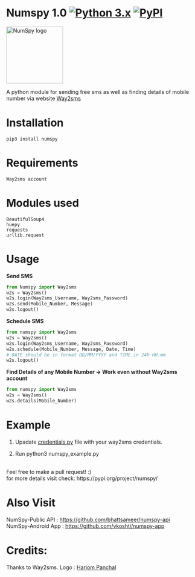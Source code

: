 # Numspy 1.0 [![Python 3.x](https://img.shields.io/badge/Made%20with-Python3.x-1f425f.svg)](http://www.python.org/download/) [![PyPI](https://img.shields.io/badge/Made%20with-PyPI-1f425f.svg)](http://www.pypi.org/project/numspy)

<img src="logo.png" alt="NumSpy logo" width="150px" height="150px"/>

A python module for sending free sms as well as finding details of mobile number via website 
<a href="http://www.way2sms.com">Way2sms</a>


# Installation
```command
pip3 install numspy
```

# Requirements
```
Way2sms account
```

# Modules used 
```
BeautifulSoup4
huepy
requests
urllib.request
```

# Usage

<b>Send SMS</b>

```python
from Numspy import Way2sms
w2s = Way2sms()
w2s.login(Way2sms_Username, Way2sms_Password)
w2s.send(Mobile_Number, Message)
w2s.logout()
```

<b> Schedule SMS </b>

```python
from numspy import Way2sms
w2s = Way2sms()
w2s.login(Way2sms_Username, Way2sms_Password)
w2s.schedule(Mobile_Number, Message, Date, Time)
# DATE should be in format DD/MM/YYYY and TIME in 24h HH:mm
w2s.logout()
```

<b> Find Details of any Mobile Number -> Work even without Way2sms account</b>

```python
from numspy import Way2sms
w2s = Way2sms()
w2s.details(Mobile_Number)
```
# Example 

1. Upadate <a href="https://github.com/bhattsameer/numspy/blob/master/Examples/credentials.py">credentials.py</a> file with your way2sms credentials.

2. Run python3 numspy_example.py 

</br>
Feel free to make a pull request! :)
</br>
for more details visit check: https://pypi.org/project/numspy/

# Also Visit

NumSpy-Public API  : https://github.com/bhattsameer/numspy-api </br>
NumSpy-Android App : https://github.com/vkoshti/numspy-app

# Credits:
Thanks to Way2sms.
Logo : [Hariom Panchal](https://github.com/Hariompanchal)
